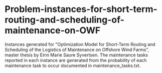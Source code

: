 # Problem-instances-for-short-term-routing-and-scheduling-of-maintenance-on-OWF

Instances generated for "Optimization Model for Short-Term Routing and Scheduling of the Logistics of Maintenance on Offshore Wind Farms", master thesis by Eirin Marie Saure Syvertsen. The maintenance tasks reported in each instance are generated from the probability of each maintenance task to occur documented in maintenance_tasks.txt.
